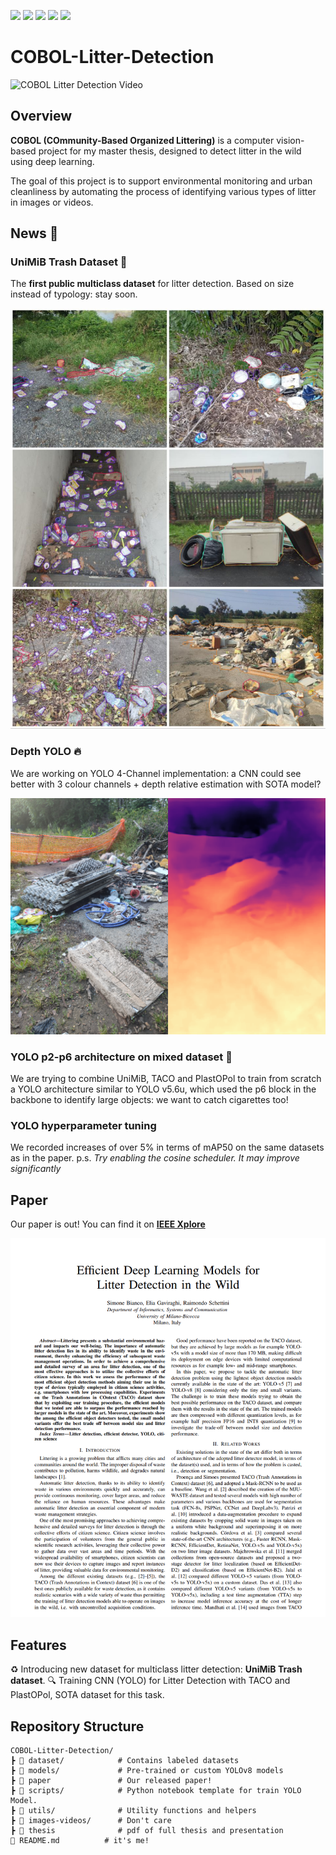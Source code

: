 <img src="https://upload.wikimedia.org/wikipedia/commons/thumb/3/31/Milano-Bicocca_University_logo.svg/1200px-Milano-Bicocca_University_logo.svg.png" height="100"/> <img src="https://upload.wikimedia.org/wikipedia/commons/thumb/c/c3/Python-logo-notext.svg/1869px-Python-logo-notext.svg.png" height="100"/> <img src="https://upload.wikimedia.org/wikipedia/commons/5/53/OpenCV_Logo_with_text.png" height="100"/> <img src="https://static-00.iconduck.com/assets.00/pytorch-icon-1694x2048-jgwjy3ne.png" height="100"/> <img src="https://cdn.prod.website-files.com/646dd1f1a3703e451ba81ecc/64994922cf2a6385a4bf4489_UltralyticsYOLO_mark_blue.svg" height="100"/>  

# COBOL-Litter-Detection 

![COBOL Litter Detection Video](videos/intro.gif)

## Overview

**COBOL (COmmunity-Based Organized Littering)** is a computer vision-based project for my master thesis, designed to detect litter in the wild using deep learning.

The goal of this project is to support environmental monitoring and urban cleanliness by automating the process of identifying various types of litter in images or videos.

## News 🚀 

### UniMiB Trash Dataset 🌱

The **first public multiclass dataset** for litter detection. Based on size instead of typology: stay soon.

<img src = "images/UniMiB_dataset.jpg" width="700">

### Depth YOLO 🔥

We are working on YOLO 4-Channel implementation: a CNN could see better with 3 colour channels + depth relative estimation with SOTA model?

<img src = "images/depth_estimation.png" width="700">

### YOLO p2-p6 architecture on mixed dataset 🧠
We are trying to combine UniMiB, TACO and PlastOPol to train from scratch a YOLO architecture similar to YOLO v5.6u, which used the p6 block in the backbone to identify large objects: we want to catch cigarettes too!

### YOLO hyperparameter tuning
We recorded increases of over 5% in terms of mAP50 on the same datasets as in the paper. 
p.s. *Try enabling the cosine scheduler. It may improve significantly*


## Paper

Our paper is out! You can find it on <a href="https://ieeexplore.ieee.org/document/10761805">**IEEE Xplore**</a>

<img src="images/paper.png" width="700">


## Features

♻️ Introducing new dataset for multiclass litter detection: **UniMiB Trash dataset**.
🔍 Training CNN (YOLO) for Litter Detection with TACO and PlastOPol, SOTA dataset for this task.


## Repository Structure

```
COBOL-Litter-Detection/
┣ 📂 dataset/            # Contains labeled datasets
┣ 📂 models/             # Pre-trained or custom YOLOv8 models
┣ 📂 paper               # Our released paper!
┣ 📂 scripts/            # Python notebook template for train YOLO Model.
┣ 📂 utils/              # Utility functions and helpers
┣ 📂 images-videos/      # Don't care
┣ 📂 thesis              # pdf of full thesis and presentation
📄 README.md          # it's me!
```
